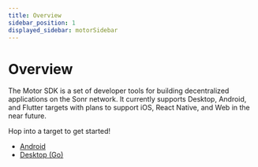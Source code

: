 ```yaml
---
title: Overview
sidebar_position: 1
displayed_sidebar: motorSidebar
---
```


# Overview

The Motor SDK is a set of developer tools for building decentralized applications on the Sonr network. It currently supports Desktop, Android, and Flutter targets with plans to support iOS, React Native, and Web in the near future.

Hop into a target to get started!

* [Android](./android/overview.md)
* [Desktop (Go)](./go/overview.md)
